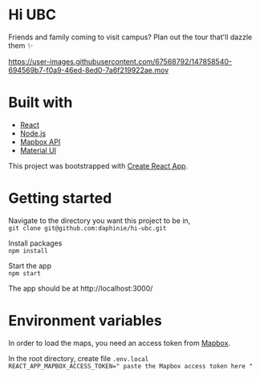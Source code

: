 # Hi UBC
Friends and family coming to visit campus? Plan out the tour that'll dazzle them ✨

https://user-images.githubusercontent.com/67568792/147858540-694569b7-f0a9-46ed-8ed0-7a6f219922ae.mov

# Built with
* [React](https://reactjs.org/)
* [Node.js](https://nodejs.org/)
* [Mapbox API](https://docs.mapbox.com/api/overview/)
* [Material UI](https://material-ui.com/)

This project was bootstrapped with [Create React App](https://github.com/facebook/create-react-app).

# Getting started
Navigate to the directory you want this project to be in,<br/>
`git clone git@github.com:daphinie/hi-ubc.git`

Install packages<br/>
`npm install`

Start the app<br/>
`npm start`

The app should be at http://localhost:3000/

# Environment variables
In order to load the maps, you need an access token from [Mapbox](https://www.mapbox.com/). 

In the root directory, create file `.env.local`<br/>
`REACT_APP_MAPBOX_ACCESS_TOKEN=" paste the Mapbox access token here "`
